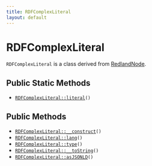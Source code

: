 ```yaml
---
title: RDFComplexLiteral
layout: default
---
```


# RDFComplexLiteral

<code>RDFComplexLiteral</code> is a class derived from <a href="RedlandNode">RedlandNode</a>.

## Public Static Methods

* <code><a href="RDFComplexLiteral%3A%3Aliteral">RDFComplexLiteral::literal</a>()</code>

## Public Methods

* <code><a href="RDFComplexLiteral%3A%3A__construct">RDFComplexLiteral::__construct</a>()</code>
* <code><a href="RDFComplexLiteral%3A%3Alang">RDFComplexLiteral::lang</a>()</code>
* <code><a href="RDFComplexLiteral%3A%3Atype">RDFComplexLiteral::type</a>()</code>
* <code><a href="RDFComplexLiteral%3A%3A__toString">RDFComplexLiteral::__toString</a>()</code>
* <code><a href="RDFComplexLiteral%3A%3AasJSONLD">RDFComplexLiteral::asJSONLD</a>()</code>


